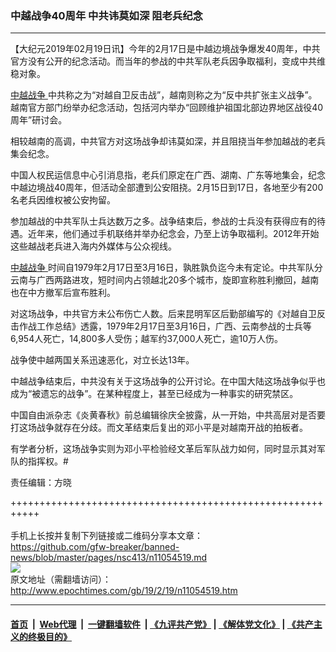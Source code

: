 ### 中越战争40周年 中共讳莫如深 阻老兵纪念
------------------------

<p>
 【大纪元2019年02月19日讯】今年的2月17日是中越边境战争爆发40周年，中共官方没有公开的纪念活动。而当年的参战的中共军队老兵因争取福利，变成中共维稳对象。
</p>
<p>
 <a href="http://www.epochtimes.com/gb/tag/%E4%B8%AD%E8%B6%8A%E6%88%98%E4%BA%89.html">
  中越战争
 </a>
 中共称之为“对越自卫反击战”，越南则称之为“反中共扩张主义战争”。越南官方部门纷举办纪念活动，包括河内举办“回顾维护祖国北部边界地区战役40周年”研讨会。
</p>
<p>
 相较越南的高调，中共官方对这场战争却讳莫如深，并且阻挠当年参加越战的老兵集会纪念。
</p>
<p>
 中国人权民运信息中心引消息指，老兵们原定在广西、湖南、广东等地集会，纪念中越边境战40周年，但活动全部遭到公安阻挠。2月15日到17日，各地至少有200名老兵因维权被公安拘留。
</p>
<p>
 参加越战的中共军队士兵达数万之多。战争结束后，参战的士兵没有获得应有的待遇。近年来，他们通过手机联络并举办纪念会，乃至上访争取福利。2012年开始这些越战老兵进入海内外媒体与公众视线。
</p>
<p>
 <a href="http://www.epochtimes.com/gb/tag/%E4%B8%AD%E8%B6%8A%E6%88%98%E4%BA%89.html">
  中越战争
 </a>
 时间自1979年2月17日至3月16日，孰胜孰负迄今未有定论。中共军队分云南与广西两路进攻，短时间内占领越北20多个城市，旋即宣称胜利撤回，越南也在中方撤军后宣布胜利。
</p>
<p>
 对这场战争，中共官方未公布伤亡人数。后来昆明军区后勤部编写的《对越自卫反击作战工作总结》透露，1979年2月17日至3月16日，广西、云南参战的士兵等6,954人死亡，14,800多人受伤；越军约37,000人死亡，逾10万人伤。
</p>
<p>
 战争使中越两国关系迅速恶化，对立长达13年。
</p>
<p>
 中越战争结束后，中共没有关于这场战争的公开讨论。在中国大陆这场战争似乎也成为“被遗忘的战争”。在某种程度上，甚至已经成为一种事实的研究禁区。
</p>
<p>
 中国自由派杂志《炎黄春秋》前总编辑徐庆全披露，从一开始，中共高层对是否要打这场战争就存在分歧。而文革结束后复出的邓小平是对越南开战的拍板者。
</p>
<p>
 有学者分析，这场战争实则为邓小平检验经文革后军队战力如何，同时显示其对军队的指挥权。#
</p>
<p>
 责任编辑：方晓
</p>

+++++++++++++++++++++++++++++++++++++++++++++++++++++++++++<br/><br/>
手机上长按并复制下列链接或二维码分享本文章：<br/>
https://github.com/gfw-breaker/banned-news/blob/master/pages/nsc413/n11054519.md <br/>
<a href='https://github.com/gfw-breaker/banned-news/blob/master/pages/nsc413/n11054519.md'><img src='https://github.com/gfw-breaker/banned-news/blob/master/pages/nsc413/n11054519.md.png'/></a> <br/>
原文地址（需翻墙访问）：http://www.epochtimes.com/gb/19/2/19/n11054519.htm


------------------------
#### [首页](https://github.com/gfw-breaker/banned-news/blob/master/README.md) &nbsp;|&nbsp; [Web代理](https://github.com/labour-camp/helloworld) &nbsp;|&nbsp; [一键翻墙软件](https://github.com/gfw-breaker/nogfw/blob/master/README.md) &nbsp;| [《九评共产党》](https://github.com/gfw-breaker/9ping.md/blob/master/README.md#九评之一评共产党是什么) | [《解体党文化》](https://github.com/gfw-breaker/jtdwh.md/blob/master/README.md) | [《共产主义的终极目的》](https://github.com/gfw-breaker/gczydzjmd.md/blob/master/README.md)

